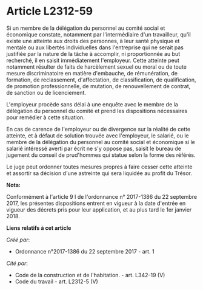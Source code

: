 # Article L2312-59

Si un membre de la délégation du personnel au comité social et économique constate, notamment par l'intermédiaire d'un
travailleur, qu'il existe une atteinte aux droits des personnes, à leur santé physique et mentale ou aux libertés
individuelles dans l'entreprise qui ne serait pas justifiée par la nature de la tâche à accomplir, ni proportionnée au but
recherché, il en saisit immédiatement l'employeur. Cette atteinte peut notamment résulter de faits de harcèlement sexuel ou
moral ou de toute mesure discriminatoire en matière d'embauche, de rémunération, de formation, de reclassement,
d'affectation, de classification, de qualification, de promotion professionnelle, de mutation, de renouvellement de contrat,
de sanction ou de licenciement.

L'employeur procède sans délai à une enquête avec le membre de la délégation du personnel du comité et prend les dispositions
nécessaires pour remédier à cette situation.

En cas de carence de l'employeur ou de divergence sur la réalité de cette atteinte, et à défaut de solution trouvée avec
l'employeur, le salarié, ou le membre de la délégation du personnel au comité social et économique si le salarié intéressé
averti par écrit ne s'y oppose pas, saisit le bureau de jugement du conseil de prud'hommes qui statue selon la forme des
référés.

Le juge peut ordonner toutes mesures propres à faire cesser cette atteinte et assortir sa décision d'une astreinte qui sera
liquidée au profit du Trésor.

**Nota:**

Conformément à l'article 9 I de l'ordonnance n° 2017-1386 du 22 septembre 2017, les présentes dispositions entrent en vigueur
à la date d'entrée en vigueur des décrets pris pour leur application, et au plus tard le 1er janvier 2018.

**Liens relatifs à cet article**

_Créé par_:

  - Ordonnance n°2017-1386 du 22 septembre 2017 - art. 1

_Cité par_:

  - Code de la construction et de l'habitation. - art. L342-19 (V)
  - Code du travail - art. L2312-5 (V)
